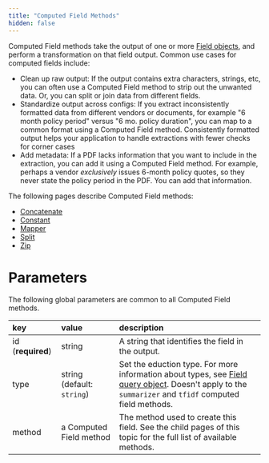 ```yaml
---
title: "Computed Field Methods"
hidden: false
---
```

Computed Field methods take the output of one or more [Field objects](doc:field-query-object), and perform a transformation on that field output. Common use cases for computed fields include:

- Clean up raw output:  If the output contains extra characters, strings, etc, you can often use a Computed Field method to strip out the unwanted data. Or, you can split or join data from different fields.
- Standardize output across configs:  If you extract inconsistently formatted data from different vendors or documents, for example "6 month policy period" versus "6 mo. policy duration", you can map to a common format using a Computed Field method.  Consistently formatted output helps your application to handle extractions with fewer checks for corner cases
- Add metadata: If a PDF lacks information that you want to include in the extraction, you can add it using a Computed Field method. For example, perhaps a vendor *exclusively* issues 6-month policy quotes, so they never state the policy period in the PDF. You can add that information.

The following pages describe Computed Field methods:

- [Concatenate](doc:concatenate)
- [Constant](doc:constant)
- [Mapper](doc:mapper)
- [Split](doc:split)
- [Zip](doc:zip)

Parameters
====

The following global parameters are common to all Computed Field methods.

| key               | value                      | description                                                  |
| :---------------- | :------------------------- | :----------------------------------------------------------- |
| id (**required**) | string                     | A string that identifies the field in the output.            |
| type              | string (default: `string`) | Set the eduction type. For more information about types, see [Field query object](doc:field-query-object). Doesn't apply to the `summarizer` and `tfidf` computed field methods. |
| method            | a Computed Field method    | The method used to create this field. See the child pages of this topic for the full list of available methods. |

